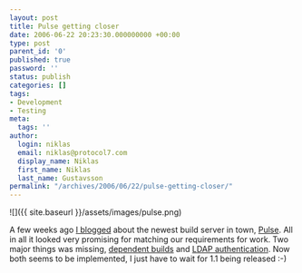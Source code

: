 ```yaml
---
layout: post
title: Pulse getting closer
date: 2006-06-22 20:23:30.000000000 +00:00
type: post
parent_id: '0'
published: true
password: ''
status: publish
categories: []
tags:
- Development
- Testing
meta:
  tags: ''
author:
  login: niklas
  email: niklas@protocol7.com
  display_name: Niklas
  first_name: Niklas
  last_name: Gustavsson
permalink: "/archives/2006/06/22/pulse-getting-closer/"
---
```

![]({{ site.baseurl }}/assets/images/pulse.png)

A few weeks ago [I blogged](http://www.protocol7.com/archives/2006/05/29/got-pulse/) about the newest build server in town, [Pulse](http://zutubi.com/products/pulse/). All in all it looked very promising for matching our requirements for work. Two major things was missing, [dependent builds](http://jira.zutubi.com/browse/CIB-412) and [LDAP authentication](http://jira.zutubi.com/browse/CIB-352). Now both seems to be implemented, I just have to wait for 1.1 being released :-)

